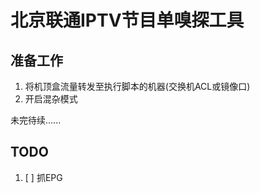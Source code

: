 # 北京联通IPTV节目单嗅探工具

## 准备工作
1. 将机顶盒流量转发至执行脚本的机器(交换机ACL或镜像口)
2. 开启混杂模式

未完待续......

## TODO
1. [ ] 抓EPG
